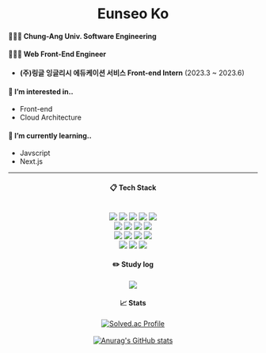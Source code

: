 <h1 align="center">Eunseo Ko</h1>


<h4>👩🏻‍🎓 Chung-Ang Univ. Software Engineering</h4>
<h4>👩🏻‍💻 Web Front-End Engineer</h4>

* <b>(주)링글 잉글리시 에듀케이션 서비스 Front-end Intern</b>  (2023.3 ~ 2023.6) <br>


<h4> 👀 I’m interested in..</h4>

* Front-end <br>
* Cloud Architecture 

<h4>🌱 I’m currently learning..</h4>

* Javscript <br>
* Next.js <br>

---


<div align="center"> 
  
    
####  :clipboard: Tech Stack
  
 <br/>
  
<img src="https://img.shields.io/badge/TypeScript-3178C6?style=for-the-badge&logo=TypeScript&logoColor=white">
<img src="https://img.shields.io/badge/JavaScript-F7DF1E?style=for-the-badge&logo=JavaScript&logoColor=white">
<img src="https://img.shields.io/badge/React-61DAFB?style=for-the-badge&logo=React&logoColor=white">
<img src="https://img.shields.io/badge/ReactQuery-E34F26?style=for-the-badge&logo=ReactQuery&logoColor=white">
<img src="https://img.shields.io/badge/Next.js-000000?style=for-the-badge&logo=Next.js&logoColor=white"> <br>
<img src="https://img.shields.io/badge/TailwindCss-06B6D4?style=for-the-badge&logo=TailwindCss&logoColor=white">
<img src="https://img.shields.io/badge/StyledComponents-DB7093?style=for-the-badge&logo=Styled-Components&logoColor=white">
<img src="https://img.shields.io/badge/HTML5-E34F26?style=for-the-badge&logo=HTML5&logoColor=white">
<img src="https://img.shields.io/badge/CSS3-1572B6?style=for-the-badge&logo=CSS3&logoColor=white"> <br>
<img src="https://img.shields.io/badge/aws-FF9900?style=for-the-badge&logo=Amazon aws&logoColor=white">
<img src="https://img.shields.io/badge/MySQL-4479A1?style=for-the-badge&logo=MySQL&logoColor=white">
<img src="https://img.shields.io/badge/github-181717?style=for-the-badge&logo=github&logoColor=white">
<img src="https://img.shields.io/badge/VSCode-007ACC?style=for-the-badge&logo=VisualStudioCode&logoColor=white"> <br>
<img src="https://img.shields.io/badge/Python-3776AB?style=for-the-badge&logo=Python&logoColor=white">
<img src="https://img.shields.io/badge/Django-092E20?style=for-the-badge&logo=Django&logoColor=white">
<img src="https://img.shields.io/badge/Flask-000000?style=for-the-badge&logo=Flask&logoColor=white">

   <br/>
 
#### :pencil2: Study log
 <a href="https://velog.io/@rhdmstj17"><img src="https://img.shields.io/badge/Tech%20Blog-11B48A?style=flat-square&logo=Vimeo&logoColor=white&link=https://velog.io/@rhdmstj17"/></a>
 <br>
  
#### 📈 Stats

[![Solved.ac Profile](http://mazassumnida.wtf/api/generate_badge?boj=rhdmstj1740)](https://solved.ac/rhdmstj1740) <br> <br>
[![Anurag's GitHub stats](https://github-readme-stats.vercel.app/api?username=Koeunseooooo)](https://github.com/anuraghazra/github-readme-stats)
</div>
